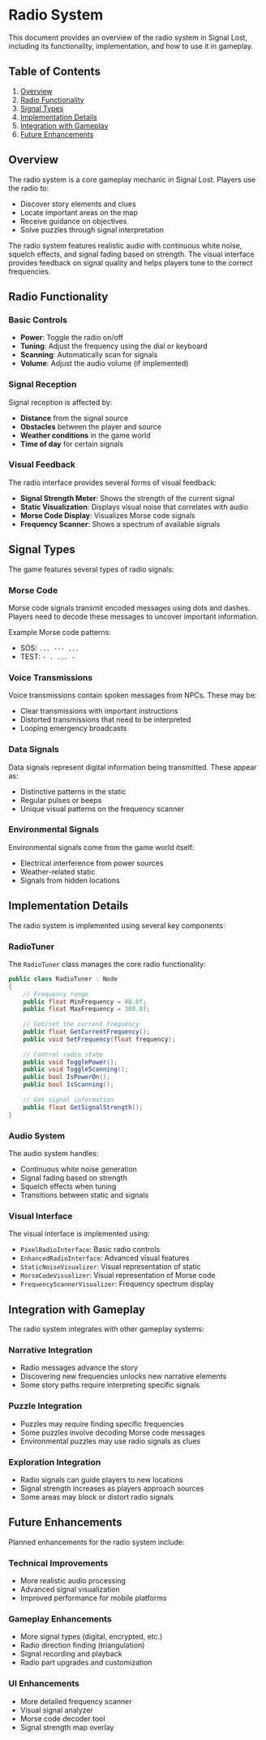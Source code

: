 # Radio System

This document provides an overview of the radio system in Signal Lost, including its functionality, implementation, and how to use it in gameplay.

## Table of Contents

1. [Overview](#overview)
2. [Radio Functionality](#radio-functionality)
3. [Signal Types](#signal-types)
4. [Implementation Details](#implementation-details)
5. [Integration with Gameplay](#integration-with-gameplay)
6. [Future Enhancements](#future-enhancements)

## Overview

The radio system is a core gameplay mechanic in Signal Lost. Players use the radio to:

- Discover story elements and clues
- Locate important areas on the map
- Receive guidance on objectives
- Solve puzzles through signal interpretation

The radio system features realistic audio with continuous white noise, squelch effects, and signal fading based on strength. The visual interface provides feedback on signal quality and helps players tune to the correct frequencies.

## Radio Functionality

### Basic Controls

- **Power**: Toggle the radio on/off
- **Tuning**: Adjust the frequency using the dial or keyboard
- **Scanning**: Automatically scan for signals
- **Volume**: Adjust the audio volume (if implemented)

### Signal Reception

Signal reception is affected by:

- **Distance** from the signal source
- **Obstacles** between the player and source
- **Weather conditions** in the game world
- **Time of day** for certain signals

### Visual Feedback

The radio interface provides several forms of visual feedback:

- **Signal Strength Meter**: Shows the strength of the current signal
- **Static Visualization**: Displays visual noise that correlates with audio
- **Morse Code Display**: Visualizes Morse code signals
- **Frequency Scanner**: Shows a spectrum of available signals

## Signal Types

The game features several types of radio signals:

### Morse Code

Morse code signals transmit encoded messages using dots and dashes. Players need to decode these messages to uncover important information.

Example Morse code patterns:
- SOS: `... --- ...`
- TEST: `- . ... -`

### Voice Transmissions

Voice transmissions contain spoken messages from NPCs. These may be:
- Clear transmissions with important instructions
- Distorted transmissions that need to be interpreted
- Looping emergency broadcasts

### Data Signals

Data signals represent digital information being transmitted. These appear as:
- Distinctive patterns in the static
- Regular pulses or beeps
- Unique visual patterns on the frequency scanner

### Environmental Signals

Environmental signals come from the game world itself:
- Electrical interference from power sources
- Weather-related static
- Signals from hidden locations

## Implementation Details

The radio system is implemented using several key components:

### RadioTuner

The `RadioTuner` class manages the core radio functionality:

```csharp
public class RadioTuner : Node
{
    // Frequency range
    public float MinFrequency = 88.0f;
    public float MaxFrequency = 108.0f;
    
    // Get/set the current frequency
    public float GetCurrentFrequency();
    public void SetFrequency(float frequency);
    
    // Control radio state
    public void TogglePower();
    public void ToggleScanning();
    public bool IsPowerOn();
    public bool IsScanning();
    
    // Get signal information
    public float GetSignalStrength();
}
```

### Audio System

The audio system handles:
- Continuous white noise generation
- Signal fading based on strength
- Squelch effects when tuning
- Transitions between static and signals

### Visual Interface

The visual interface is implemented using:
- `PixelRadioInterface`: Basic radio controls
- `EnhancedRadioInterface`: Advanced visual features
- `StaticNoiseVisualizer`: Visual representation of static
- `MorseCodeVisualizer`: Visual representation of Morse code
- `FrequencyScannerVisualizer`: Frequency spectrum display

## Integration with Gameplay

The radio system integrates with other gameplay systems:

### Narrative Integration

- Radio messages advance the story
- Discovering new frequencies unlocks new narrative elements
- Some story paths require interpreting specific signals

### Puzzle Integration

- Puzzles may require finding specific frequencies
- Some puzzles involve decoding Morse code messages
- Environmental puzzles may use radio signals as clues

### Exploration Integration

- Radio signals can guide players to new locations
- Signal strength increases as players approach sources
- Some areas may block or distort radio signals

## Future Enhancements

Planned enhancements for the radio system include:

### Technical Improvements

- More realistic audio processing
- Advanced signal visualization
- Improved performance for mobile platforms

### Gameplay Enhancements

- More signal types (digital, encrypted, etc.)
- Radio direction finding (triangulation)
- Signal recording and playback
- Radio part upgrades and customization

### UI Enhancements

- More detailed frequency scanner
- Visual signal analyzer
- Morse code decoder tool
- Signal strength map overlay
